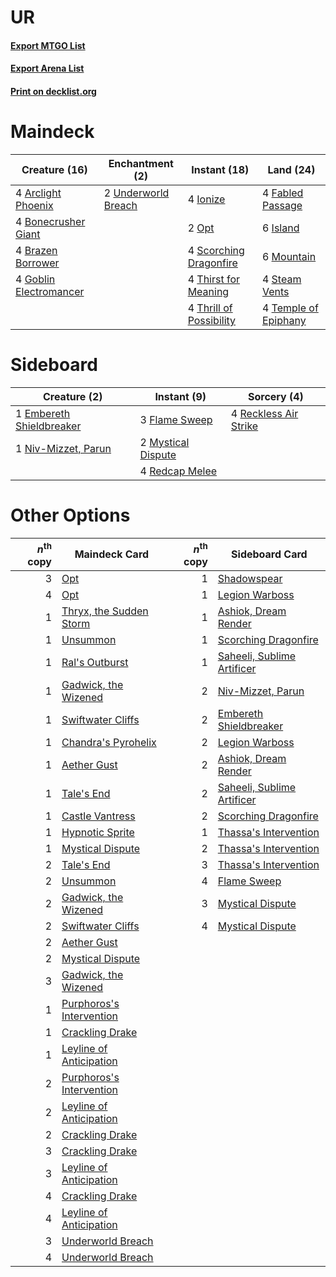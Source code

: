 # UR

#### [Export MTGO List](../collection/UR/UR.txt)
#### [Export Arena List](../collection/UR/UR_arena.txt)
#### [Print on decklist.org](http://decklist.org/?deckmain=4%09Arclight%20Phoenix%0A4%09Bonecrusher%20Giant%0A4%09Brazen%20Borrower%0A4%09Fabled%20Passage%0A4%09Goblin%20Electromancer%0A4%09Ionize%0A6%09Island%0A6%09Mountain%0A2%09Opt%0A4%09Scorching%20Dragonfire%0A4%09Steam%20Vents%0A4%09Temple%20of%20Epiphany%0A4%09Thirst%20for%20Meaning%0A4%09Thrill%20of%20Possibility%0A2%09Underworld%20Breach&deckside=1%09Embereth%20Shieldbreaker%0A3%09Flame%20Sweep%0A2%09Mystical%20Dispute%0A1%09Niv-Mizzet,%20Parun%0A4%09Reckless%20Air%20Strike%0A4%09Redcap%20Melee)
# Maindeck

|                                          Creature (16)                                          |                                       Enchantment (2)                                        |                                           Instant (18)                                           |                                           Land (24)                                           |
|-------------------------------------------------------------------------------------------------|----------------------------------------------------------------------------------------------|--------------------------------------------------------------------------------------------------|-----------------------------------------------------------------------------------------------|
|4 [Arclight Phoenix](http://gatherer.wizards.com/Pages/Card/Details.aspx?multiverseid=452841)    |2 [Underworld Breach](http://gatherer.wizards.com/Pages/Card/Details.aspx?multiverseid=476412)|4 [Ionize](http://gatherer.wizards.com/Pages/Card/Details.aspx?multiverseid=452929)               |4 [Fabled Passage](http://gatherer.wizards.com/Pages/Card/Details.aspx?multiverseid=473206)    |
|4 [Bonecrusher Giant](http://gatherer.wizards.com/Pages/Card/Details.aspx?multiverseid=473077)   |                                                                                              |2 [Opt](http://gatherer.wizards.com/Pages/Card/Details.aspx?multiverseid=442948)                  |6 [Island](http://gatherer.wizards.com/Pages/Card/Details.aspx?multiverseid=439857)            |
|4 [Brazen Borrower](http://gatherer.wizards.com/Pages/Card/Details.aspx?multiverseid=473001)     |                                                                                              |4 [Scorching Dragonfire](http://gatherer.wizards.com/Pages/Card/Details.aspx?multiverseid=473101) |6 [Mountain](http://gatherer.wizards.com/Pages/Card/Details.aspx?multiverseid=439859)          |
|4 [Goblin Electromancer](http://gatherer.wizards.com/Pages/Card/Details.aspx?multiverseid=405244)|                                                                                              |4 [Thirst for Meaning](http://gatherer.wizards.com/Pages/Card/Details.aspx?multiverseid=476325)   |4 [Steam Vents](http://gatherer.wizards.com/Pages/Card/Details.aspx?multiverseid=405109)       |
|                                                                                                 |                                                                                              |4 [Thrill of Possibility](http://gatherer.wizards.com/Pages/Card/Details.aspx?multiverseid=473108)|4 [Temple of Epiphany](http://gatherer.wizards.com/Pages/Card/Details.aspx?multiverseid=442808)|


# Sideboard

|                                           Creature (2)                                            |                                         Instant (9)                                         |                                          Sorcery (4)                                           |
|---------------------------------------------------------------------------------------------------|---------------------------------------------------------------------------------------------|------------------------------------------------------------------------------------------------|
|1 [Embereth Shieldbreaker](http://gatherer.wizards.com/Pages/Card/Details.aspx?multiverseid=473084)|3 [Flame Sweep](http://gatherer.wizards.com/Pages/Card/Details.aspx?multiverseid=466893)     |4 [Reckless Air Strike](http://gatherer.wizards.com/Pages/Card/Details.aspx?multiverseid=466908)|
|1 [Niv-Mizzet, Parun](http://gatherer.wizards.com/Pages/Card/Details.aspx?multiverseid=452942)     |2 [Mystical Dispute](http://gatherer.wizards.com/Pages/Card/Details.aspx?multiverseid=473020)|                                                                                                |
|                                                                                                   |4 [Redcap Melee](http://gatherer.wizards.com/Pages/Card/Details.aspx?multiverseid=473097)    |                                                                                                |


# Other Options

|*n*<sup>th</sup> copy|                                           Maindeck Card                                           |*n*<sup>th</sup> copy|                                           Sideboard Card                                            |
|--------------------:|---------------------------------------------------------------------------------------------------|--------------------:|-----------------------------------------------------------------------------------------------------|
|                    3|[Opt](http://gatherer.wizards.com/Pages/Card/Details.aspx?multiverseid=442948)                     |                    1|[Shadowspear](http://gatherer.wizards.com/Pages/Card/Details.aspx?multiverseid=476487)               |
|                    4|[Opt](http://gatherer.wizards.com/Pages/Card/Details.aspx?multiverseid=442948)                     |                    1|[Legion Warboss](http://gatherer.wizards.com/Pages/Card/Details.aspx?multiverseid=452859)            |
|                    1|[Thryx, the Sudden Storm](http://gatherer.wizards.com/Pages/Card/Details.aspx?multiverseid=476327) |                    1|[Ashiok, Dream Render](http://gatherer.wizards.com/Pages/Card/Details.aspx?multiverseid=461155)      |
|                    1|[Unsummon](http://gatherer.wizards.com/Pages/Card/Details.aspx?multiverseid=136218)                |                    1|[Scorching Dragonfire](http://gatherer.wizards.com/Pages/Card/Details.aspx?multiverseid=473101)      |
|                    1|[Ral's Outburst](http://gatherer.wizards.com/Pages/Card/Details.aspx?multiverseid=461139)          |                    1|[Saheeli, Sublime Artificer](http://gatherer.wizards.com/Pages/Card/Details.aspx?multiverseid=461161)|
|                    1|[Gadwick, the Wizened](http://gatherer.wizards.com/Pages/Card/Details.aspx?multiverseid=473010)    |                    2|[Niv-Mizzet, Parun](http://gatherer.wizards.com/Pages/Card/Details.aspx?multiverseid=452942)         |
|                    1|[Swiftwater Cliffs](http://gatherer.wizards.com/Pages/Card/Details.aspx?multiverseid=405407)       |                    2|[Embereth Shieldbreaker](http://gatherer.wizards.com/Pages/Card/Details.aspx?multiverseid=473084)    |
|                    1|[Chandra's Pyrohelix](http://gatherer.wizards.com/Pages/Card/Details.aspx?multiverseid=417684)     |                    2|[Legion Warboss](http://gatherer.wizards.com/Pages/Card/Details.aspx?multiverseid=452859)            |
|                    1|[Aether Gust](http://gatherer.wizards.com/Pages/Card/Details.aspx?multiverseid=466796)             |                    2|[Ashiok, Dream Render](http://gatherer.wizards.com/Pages/Card/Details.aspx?multiverseid=461155)      |
|                    1|[Tale's End](http://gatherer.wizards.com/Pages/Card/Details.aspx?multiverseid=466831)              |                    2|[Saheeli, Sublime Artificer](http://gatherer.wizards.com/Pages/Card/Details.aspx?multiverseid=461161)|
|                    1|[Castle Vantress](http://gatherer.wizards.com/Pages/Card/Details.aspx?multiverseid=473204)         |                    2|[Scorching Dragonfire](http://gatherer.wizards.com/Pages/Card/Details.aspx?multiverseid=473101)      |
|                    1|[Hypnotic Sprite](http://gatherer.wizards.com/Pages/Card/Details.aspx?multiverseid=473011)         |                    1|[Thassa's Intervention](http://gatherer.wizards.com/Pages/Card/Details.aspx?multiverseid=476323)     |
|                    1|[Mystical Dispute](http://gatherer.wizards.com/Pages/Card/Details.aspx?multiverseid=473020)        |                    2|[Thassa's Intervention](http://gatherer.wizards.com/Pages/Card/Details.aspx?multiverseid=476323)     |
|                    2|[Tale's End](http://gatherer.wizards.com/Pages/Card/Details.aspx?multiverseid=466831)              |                    3|[Thassa's Intervention](http://gatherer.wizards.com/Pages/Card/Details.aspx?multiverseid=476323)     |
|                    2|[Unsummon](http://gatherer.wizards.com/Pages/Card/Details.aspx?multiverseid=136218)                |                    4|[Flame Sweep](http://gatherer.wizards.com/Pages/Card/Details.aspx?multiverseid=466893)               |
|                    2|[Gadwick, the Wizened](http://gatherer.wizards.com/Pages/Card/Details.aspx?multiverseid=473010)    |                    3|[Mystical Dispute](http://gatherer.wizards.com/Pages/Card/Details.aspx?multiverseid=473020)          |
|                    2|[Swiftwater Cliffs](http://gatherer.wizards.com/Pages/Card/Details.aspx?multiverseid=405407)       |                    4|[Mystical Dispute](http://gatherer.wizards.com/Pages/Card/Details.aspx?multiverseid=473020)          |
|                    2|[Aether Gust](http://gatherer.wizards.com/Pages/Card/Details.aspx?multiverseid=466796)             |                     |                                                                                                     |
|                    2|[Mystical Dispute](http://gatherer.wizards.com/Pages/Card/Details.aspx?multiverseid=473020)        |                     |                                                                                                     |
|                    3|[Gadwick, the Wizened](http://gatherer.wizards.com/Pages/Card/Details.aspx?multiverseid=473010)    |                     |                                                                                                     |
|                    1|[Purphoros's Intervention](http://gatherer.wizards.com/Pages/Card/Details.aspx?multiverseid=476402)|                     |                                                                                                     |
|                    1|[Crackling Drake](http://gatherer.wizards.com/Pages/Card/Details.aspx?multiverseid=452913)         |                     |                                                                                                     |
|                    1|[Leyline of Anticipation](http://gatherer.wizards.com/Pages/Card/Details.aspx?multiverseid=205008) |                     |                                                                                                     |
|                    2|[Purphoros's Intervention](http://gatherer.wizards.com/Pages/Card/Details.aspx?multiverseid=476402)|                     |                                                                                                     |
|                    2|[Leyline of Anticipation](http://gatherer.wizards.com/Pages/Card/Details.aspx?multiverseid=205008) |                     |                                                                                                     |
|                    2|[Crackling Drake](http://gatherer.wizards.com/Pages/Card/Details.aspx?multiverseid=452913)         |                     |                                                                                                     |
|                    3|[Crackling Drake](http://gatherer.wizards.com/Pages/Card/Details.aspx?multiverseid=452913)         |                     |                                                                                                     |
|                    3|[Leyline of Anticipation](http://gatherer.wizards.com/Pages/Card/Details.aspx?multiverseid=205008) |                     |                                                                                                     |
|                    4|[Crackling Drake](http://gatherer.wizards.com/Pages/Card/Details.aspx?multiverseid=452913)         |                     |                                                                                                     |
|                    4|[Leyline of Anticipation](http://gatherer.wizards.com/Pages/Card/Details.aspx?multiverseid=205008) |                     |                                                                                                     |
|                    3|[Underworld Breach](http://gatherer.wizards.com/Pages/Card/Details.aspx?multiverseid=476412)       |                     |                                                                                                     |
|                    4|[Underworld Breach](http://gatherer.wizards.com/Pages/Card/Details.aspx?multiverseid=476412)       |                     |                                                                                                     |

